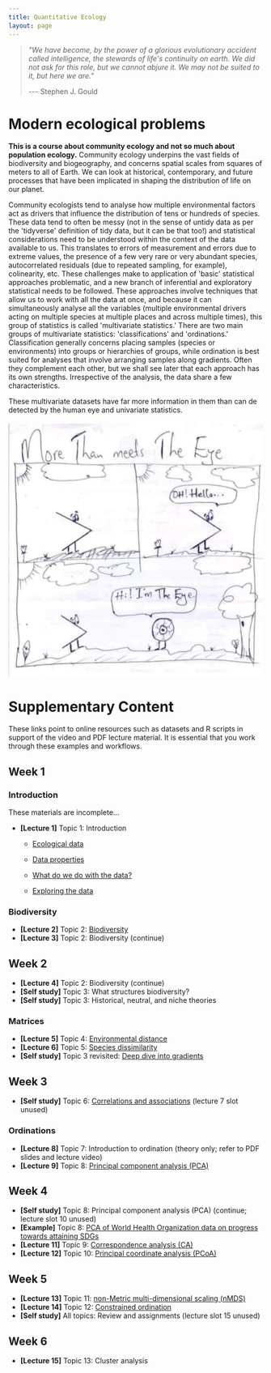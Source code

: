 ```yaml
---
title: Quantitative Ecology
layout: page
---
```


> *"We have become, by the power of a glorious evolutionary accident called intelligence, the stewards of life's continuity on earth. We did not ask for this role, but we cannot abjure it. We may not be suited to it, but here we are."*
>
> --- Stephen J. Gould

# Modern ecological problems

**This is a course about community ecology and not so much about population ecology.** Community ecology underpins the vast fields of biodiversity and biogeography, and concerns spatial scales from squares of meters to all of Earth. We can look at historical, contemporary, and future processes that have been implicated in shaping the distribution of life on our planet.

Community ecologists tend to analyse how multiple environmental factors act as drivers that influence the distribution of tens or hundreds of species. These data tend to often be messy (not in the sense of untidy data as per the 'tidyverse' definition of tidy data, but it can be that too!) and statistical considerations need to be understood within the context of the data available to us. This translates to errors of measurement and errors due to extreme values, the presence of a few very rare or very abundant species, autocorrelated residuals (due to repeated sampling, for example), colinearity, etc. These challenges make to application of 'basic' statistical approaches problematic, and a new branch of inferential and exploratory statistical needs to be followed. These approaches involve techniques that allow us to work with all the data at once, and because it can simultaneously analyse all the variables (multiple environmental drivers acting on multiple species at multiple places and across multiple times), this group of statistics is called 'multivariate statistics.' There are two main groups of multivariate statistics: 'classifications' and 'ordinations.' Classification generally concerns placing samples (species or environments) into groups or hierarchies of groups, while ordination is best suited for analyses that involve arranging samples along gradients. Often they complement each other, but we shall see later that each approach has its own strengths. Irrespective of the analysis, the data share a few characteristics.

These multivariate datasets have far more information in them than can de detected by the human eye and univariate statistics.

![More than meets the eye](../Resources/more_than_meets_the_eye.jpeg)

# Supplementary Content

These links point to online resources such as datasets and R scripts in support of the video and PDF lecture material. It is essential that you work through these examples and workflows.

## Week 1

### Introduction

These materials are incomplete...

-   **[Lecture 1]** Topic 1: Introduction

    -   [Ecological data](https://nbviewer.jupyter.org/github/ajsmit/Quantitative_Ecology/blob/main/jupyter_lab/Topic_1-ecological_data.ipynb)

    -   [Data properties](https://nbviewer.jupyter.org/github/ajsmit/Quantitative_Ecology/blob/main/jupyter_lab/Topic_1-data_properties.ipynb)

    -   [What do we do with the data?](https://nbviewer.jupyter.org/github/ajsmit/Quantitative_Ecology/blob/main/jupyter_lab/Topic_1-doing_data.ipynb)

    -   [Exploring the data](https://nbviewer.jupyter.org/github/ajsmit/Quantitative_Ecology/blob/main/jupyter_lab/Topic_1-exploring_data.ipynb)

### Biodiversity

-   **[Lecture 2]** Topic 2: [Biodiversity](https://github.com/ajsmit/Quantitative_Ecology/blob/main/jupyter_lab/Topic_2-biodiversity.ipynb)
-   **[Lecture 3]** Topic 2: Biodiversity (continue)

## Week 2

-   **[Lecture 4]** Topic 2: Biodiversity (continue)
-   **[Self study]** Topic 3: What structures biodiversity?
-   **[Self study]** Topic 3: Historical, neutral, and niche theories

### Matrices

-   **[Lecture 5]** Topic 4: [Environmental distance](https://github.com/ajsmit/Quantitative_Ecology/blob/main/jupyter_lab/Topic_4-environmental_distance.ipynb)
-   **[Lecture 6]** Topic 5: [Species dissimilarity](https://github.com/ajsmit/Quantitative_Ecology/blob/main/jupyter_lab/Topic_5-species_dissimilarity.ipynb)
-   **[Self study]** Topic 3 revisited: [Deep dive into gradients](https://github.com/ajsmit/Quantitative_Ecology/blob/main/jupyter_lab/Topic_3-deep_dive_into_gradients.ipynb)

## Week 3

-   **[Self study]** Topic 6: [Correlations and associations](https://github.com/ajsmit/Quantitative_Ecology/blob/main/jupyter_lab/Topic_6-correlations_and_associations.ipynb) (lecture 7 slot unused)

### Ordinations

-   **[Lecture 8]** Topic 7: Introduction to ordination (theory only; refer to PDF slides and lecture video)
-   **[Lecture 9]** Topic 8: [Principal component analysis (PCA)](https://github.com/ajsmit/Quantitative_Ecology/blob/main/jupyter_lab/Topic_8-PCA.ipynb)

## Week 4

-   **[Self study]** Topic 8: Principal component analysis (PCA) (continue; lecture slot 10 unused)
-   **[Example]** Topic 8: [PCA of World Health Organization data on progress towards attaining SDGs](https://github.com/ajsmit/Quantitative_Ecology/blob/main/jupyter_lab/Topic_8-PCA-SDG-example.ipynb)
-   **[Lecture 11]** Topic 9: [Correspondence analysis (CA)](https://github.com/ajsmit/Quantitative_Ecology/blob/main/jupyter_lab/Topic_9-CA.ipynb)
-   **[Lecture 12]** Topic 10: [Principal coordinate analysis (PCoA)](https://github.com/ajsmit/Quantitative_Ecology/blob/main/jupyter_lab/Topic_10-PCoA.ipynb)

## Week 5

-   **[Lecture 13]** Topic 11: [non-Metric multi-dimensional scaling (nMDS)](https://github.com/ajsmit/Quantitative_Ecology/blob/main/jupyter_lab/Topic_11-nMDS.ipynb)
-   **[Lecture 14]** Topic 12: [Constrained ordination](https://github.com/ajsmit/Quantitative_Ecology/blob/main/jupyter_lab/Topic_12-Constrained_ordination.ipynb)
-   **[Self study]** All topics: Review and assignments (lecture slot 15 unused)

## Week 6

-   **[Lecture 15]** Topic 13: Cluster analysis

